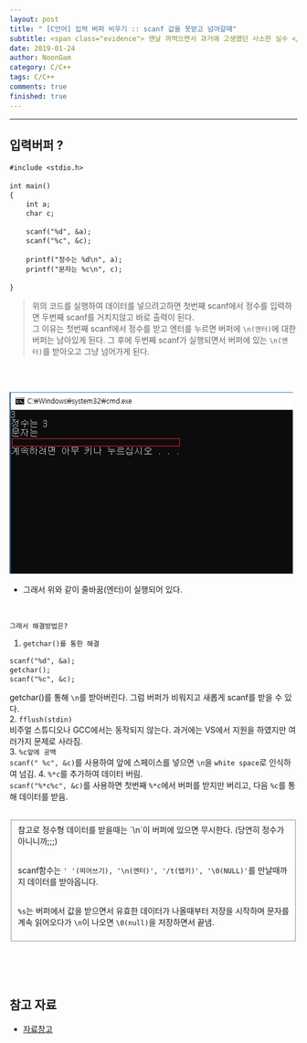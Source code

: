```yaml
---
layout: post
title: " [C언어] 입력 버퍼 비우기 :: scanf 값을 못받고 넘어갈때"
subtitle: <span class="evidence"> 맨날 까먹으면서 과거에 고생했던 사소한 실수 </span>
date: 2019-01-24
author: NoonGam
category: C/C++
tags: C/C++
comments: true
finished: true
---
```


---

## 입력버퍼 ?

```
#include <stdio.h>

int main()
{
	int a;
	char c;

	scanf("%d", &a);
	scanf("%c", &c);

	printf("정수는 %d\n", a);
	printf("문자는 %c\n", c);

}
```

> 위의 코드를 실행하여 데이터를 넣으려고하면 첫번째 scanf에서 정수를 입력하면 두번째 scanf를 거치지않고 바로 출력이 된다.  
그 이유는 첫번째 scanf에서 정수를 받고 엔터를 누르면 버퍼에 `\n(엔터)`에 대한 버퍼는 남아있게 된다.
그 후에 두번째 scanf가 실행되면서 버퍼에 있는 `\n(엔터)`를 받아오고 그냥 넘어가게 된다.

<br><br>

![img](/img/1-Everything/123.PNG)
- 그래서 위와 같이 줄바꿈(엔터)이 실행되어 있다.

<br>

`그래서 해결방법은?`  

1. `getchar()를 통한 해결`
```
scanf("%d", &a);
getchar();
scanf("%c", &c);
```
getchar()를 통해 `\n`를 받아버린다. 그럼 버퍼가 비워지고 새롭게 scanf를 받을 수 있다.  
2.  `fflush(stdin)`  
비주얼 스튜디오나 GCC에서는 동작되지 않는다. 과거에는 VS에서 지원을 하였지만 여러가지 문제로
사라짐.  
3.  `%c앞에 공백`  
`scanf(" %c", &c)`를 사용하여 앞에 스페이스를 넣으면 `\n`을 `white space`로 인식하여 넘김.
4.  `%*c`를 추가하여 데이터 버림.  
`scanf("%*c%c", &c)`를 사용하면 첫번째 `%*c`에서 버퍼를 받지만 버리고, 다음 `%c`를 통해 데이터를 받음.  



<br>

<fieldset id="gpg-fieldset">
 참고로 정수형 데이터를 받을때는 `\n`이 버퍼에 있으면 무시한다.  (당연히 정수가 아니니까;;;)<br> <br>

 scanf함수는 `' '(띄어쓰기), '\n(엔터)', '/t(탭키)', '\0(NULL)'`를 만날때까지 데이터를 받아옵니다.  <br><br>

 `%s`는 버퍼에서 값을 받으면서 유효한 데이터가 나올때부터 저장을 시작하며 문자를 계속 읽어오다가 `\n`이 나오면 `\0(null)`을 저장하면서 끝냄.  <br>
</fieldset>


<br><br><br>

## 참고 자료
* [자료창고](https://plustag.tistory.com/1)
